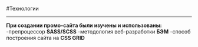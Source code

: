 #Технологии

---

**При создании промо-сайта были изучены и использованы:**
-препроцессор **SASS/SCSS**
-методология веб-разработки **БЭМ**
-способ построения сайта на **CSS GRID**

